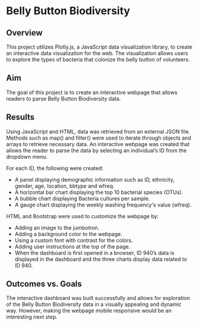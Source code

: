 # Belly Button Biodiversity

## Overview
This project utilizes Plotly.js, a JavaScript data visualization library, to create an interactive data visualization for the web. The visualization allows users to explore the types of bacteria that colonize the belly button of volunteers.

## Aim
The goal of this project is to create an interactive webpage that allows readers to parse Belly Button Biodiversity data.

## Results
Using JavaScript and HTML, data was retrieved from an external JSON file. Methods such as map() and filter() were used to iterate through objects and arrays to retrieve necessary data. An interactive webpage was created that allows the reader to parse the data by selecting an individual’s ID from the dropdown menu.

For each ID, the following were created:

- A panel displaying demographic information such as ID, ethnicity, gender, age, location, bbtype and wfreq.
- A horizontal bar chart displaying the top 10 bacterial species (OTUs).
- A bubble chart displaying Bacteria cultures per sample.
- A gauge chart displaying the weekly washing frequency's value (wfreq).

HTML and Bootstrap were used to customize the webpage by:

- Adding an image to the jumbotron.
- Adding a background color to the webpage.
- Using a custom font with contrast for the colors.
- Adding user instructions at the top of the page.
- When the dashboard is first opened in a browser, ID 940’s data is displayed in the dashboard and the three charts display data related to ID 940.

## Outcomes vs. Goals
The interactive dashboard was built successfully and allows for exploration of the Belly Button Biodiversity data in a visually appealing and dynamic way. However, making the webpage mobile responsive would be an interesting next step.
